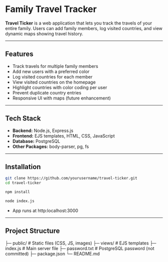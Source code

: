 # Family Travel Tracker

**Travel Ticker** is a web application that lets you track the travels of your entire family. Users can add family members, log visited countries, and view dynamic maps showing travel history.

---

## Features

- Track travels for multiple family members
- Add new users with a preferred color
- Log visited countries for each member
- View visited countries on the homepage
- Highlight countries with color coding per user
- Prevent duplicate country entries
- Responsive UI with maps (future enhancement)

---

## Tech Stack

- **Backend:** Node.js, Express.js  
- **Frontend:** EJS templates, HTML, CSS, JavaScript  
- **Database:** PostgreSQL  
- **Other Packages:** body-parser, pg, fs  

---

## Installation
```bash
git clone https://github.com/yourusername/travel-ticker.git
cd travel-ticker

npm install

node index.js
```
- App runs at http:localhost:3000

---

## Project Structure

├─ public/          # Static files (CSS, JS, images)
├─ views/           # EJS templates
├─ index.js         # Main server file
├─ password.txt     # PostgreSQL password (not committed)
├─ package.json
└─ README.md
